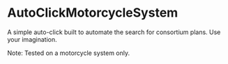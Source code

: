 # AutoClickMotorcycleSystem

A simple auto-click built to automate the search for consortium plans.
Use your imagination.

Note: Tested on a motorcycle system only.